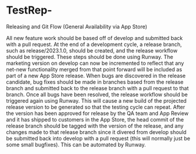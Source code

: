 # TestRep-

Releasing and Git Flow (General Availability via App Store)

All new feature work should be based off of develop and submitted back with a pull request.
At the end of a development cycle, a release branch, such as release/2023.1.0, should be created, and the release workflow should be triggered. These steps should be done using Runway.
The marketing version on develop can now be incremented to reflect that any net-new functionality merged from that point forward will be included as part of a new App Store release.
When bugs are discovered in the release candidate, bug fixes should be made in branches based from the release branch and submitted back to the release branch with a pull request to that branch.
Once all bugs have been resolved, the release workflow should be triggered again using Runway. This will cause a new build of the projected release version to be generated so that the testing cycle can repeat.
After the version has been approved for release by the QA team and App Review and it has shipped to customers in the App Store, the head commit of the release branch should be tagged with the version of the release, and any changes made to that release branch since it divered from develop should be submitted back into develop with a pull request (this will normally just be some small bugfixes). This can be automated by Runway.
